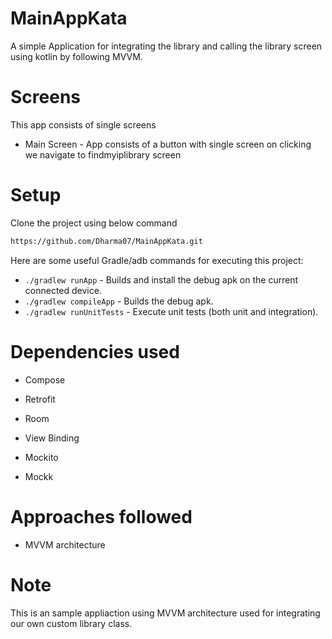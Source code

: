 # MainAppKata

A simple Application for integrating the library and calling the library screen using kotlin by following MVVM. 

# Screens

This app consists of single screens

* Main Screen - App consists of a button with single screen on clicking we navigate to findmyiplibrary screen
        
# Setup

Clone the project using below command

```bash
https://github.com/Dharma07/MainAppKata.git
```

Here are some useful Gradle/adb commands for executing this project:

 * `./gradlew runApp` - Builds and install the debug apk on the current connected device.
 * `./gradlew compileApp` - Builds the debug apk.
 * `./gradlew runUnitTests` - Execute unit tests (both unit and integration).
 
 
 # Dependencies used
 
 - Compose
 
 - Retrofit
 
 - Room
 
 - View Binding
 
 - Mockito 
 
 - Mockk
 
 # Approaches followed 
 
- MVVM architecture

 # Note
 This is an sample appliaction using MVVM architecture used for integrating our own custom library class.
